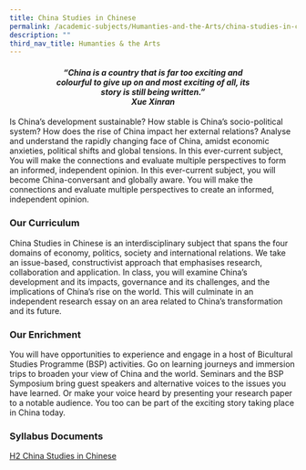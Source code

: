 ```yaml
---
title: China Studies in Chinese
permalink: /academic-subjects/Humanties-and-the-Arts/china-studies-in-chinese/
description: ""
third_nav_title: Humanties & the Arts
---
```

<center><h4><em>“China is a country that is far too exciting and<br>colourful to give up on and most exciting of all, its<br>story is still being written.”<br><b>Xue Xinran</b></em></h4></center>

Is China’s development sustainable? How stable is China’s socio-political system? How does the rise of China impact her external relations? Analyse and understand the rapidly changing face of China, amidst economic anxieties, political shifts and global tensions. In this ever-current subject, You will make the connections and evaluate multiple perspectives to form an informed, independent opinion. In this ever-current subject, you will become China-conversant and globally aware. You will make the connections and evaluate multiple perspectives to create an informed, independent opinion.

### Our Curriculum

China Studies in Chinese is an interdisciplinary subject that spans the four domains of economy, politics, society and international relations. We take an issue-based, constructivist approach that emphasises research, collaboration and application. In class, you will examine China’s development and its impacts, governance and its challenges, and the implications of China’s rise on the world. This will culminate in an independent research essay on an area related to China’s transformation and its future.

### Our Enrichment

You will have opportunities to experience and engage in a host of Bicultural Studies Programme (BSP) activities. Go on learning journeys and immersion trips to broaden your view of China and the world. Seminars and the BSP Symposium bring guest speakers and alternative voices to the issues you have learned. Or make your voice heard by presenting your research paper to a notable audience. You too can be part of the exciting story taking place in China today.

### Syllabus Documents

[H2 China Studies in Chinese](https://www.seab.gov.sg/docs/default-source/national-examinations/syllabus/alevel/2024syllabus/9629_y24_sy.pdf)